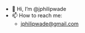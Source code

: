 - 👋 Hi, I’m @jphilipwade
- 📫 How to reach me:
   - jphilipwade@gmail.com     

<!---
jphilipwade/jphilipwade is a ✨ special ✨ repository because its `README.md` (this file) appears on your GitHub profile.
You can click the Preview link to take a look at your changes.
--->
